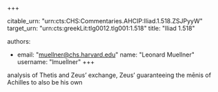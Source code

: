 +++


citable_urn: "urn:cts:CHS:Commentaries.AHCIP:Iliad.1.518.ZSJPyyW"
target_urn: "urn:cts:greekLit:tlg0012.tlg001:1.518"
title: "Iliad 1.518"

authors:
- email: "muellner@chs.harvard.edu"
  name: "Leonard Muellner"
  username: "lmuellner"
+++

<p>analysis of Thetis and Zeus’ exchange, Zeus’ guaranteeing the mēnis of Achilles to also be his own</p>